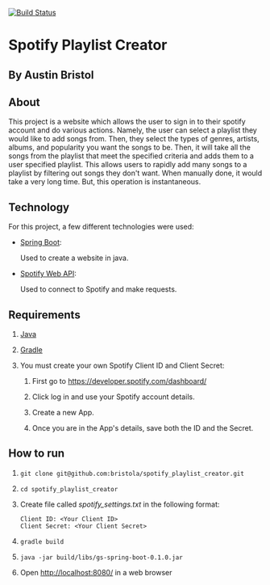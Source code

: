 [![Build Status](https://travis-ci.com/bristola/spotify_playlist_creator.svg?branch=master)](https://travis-ci.com/bristola/spotify_playlist_creator)

# Spotify Playlist Creator

## By Austin Bristol

## About

This project is a website which allows the user to sign in to their spotify
account and do various actions. Namely, the user can select a playlist they
would like to add songs from. Then, they select the types of genres, artists,
albums, and popularity you want the songs to be. Then, it will take all the
songs from the playlist that meet the specified criteria and adds them to a user
specified playlist. This allows users to rapidly add many songs to a playlist by
filtering out songs they don't want. When manually done, it would take a very
long time. But, this operation is instantaneous.

## Technology

For this project, a few different technologies were used:

- [Spring Boot](https://github.com/spring-projects/spring-boot):

    Used to create a website in java.

- [Spotify Web API](https://github.com/thelinmichael/spotify-web-api-java):

    Used to connect to Spotify and make requests.

## Requirements

1. [Java](https://gradle.org/releases/)

1. [Gradle](https://www.oracle.com/technetwork/java/javase/downloads/jdk8-downloads-2133151.html)

1. You must create your own Spotify Client ID and Client Secret:

    1. First go to <https://developer.spotify.com/dashboard/>

    1. Click log in and use your Spotify account details.

    1. Create a new App.

    1. Once you are in the App's details, save both the ID and the Secret.

## How to run

1. ```git clone git@github.com:bristola/spotify_playlist_creator.git```

1. ```cd spotify_playlist_creator```

1. Create file called *spotify_settings.txt* in the following format:

    ```
    Client ID: <Your Client ID>
    Client Secret: <Your Client Secret>
    ```

1. ```gradle build```

1. ```java -jar build/libs/gs-spring-boot-0.1.0.jar```

1. Open <http://localhost:8080/> in a web browser
